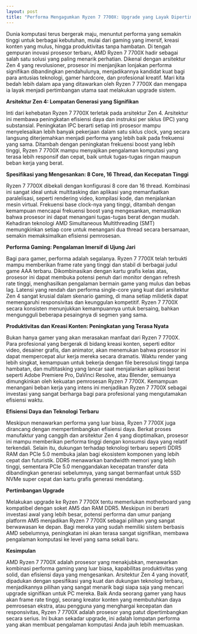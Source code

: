```yaml
---
layout: post
title: "Performa Mengagumkan Ryzen 7 7700X: Upgrade yang Layak Dipertimbangkan"
---
```


Dunia komputasi terus bergerak maju, menuntut performa yang semakin tinggi untuk berbagai kebutuhan, mulai dari gaming yang imersif, kreasi konten yang mulus, hingga produktivitas tanpa hambatan. Di tengah gempuran inovasi prosesor terbaru, AMD Ryzen 7 7700X hadir sebagai salah satu solusi yang paling menarik perhatian. Dikenal dengan arsitektur Zen 4 yang revolusioner, prosesor ini menjanjikan lonjakan performa signifikan dibandingkan pendahulunya, menjadikannya kandidat kuat bagi para antusias teknologi, gamer hardcore, dan profesional kreatif. Mari kita bedah lebih dalam apa yang ditawarkan oleh Ryzen 7 7700X dan mengapa ia layak menjadi pertimbangan utama saat melakukan upgrade sistem.

**Arsitektur Zen 4: Lompatan Generasi yang Signifikan**

Inti dari kehebatan Ryzen 7 7700X terletak pada arsitektur Zen 4. Arsitektur ini membawa peningkatan efisiensi daya dan instruksi per siklus (IPC) yang substansial. Peningkatan IPC berarti setiap inti prosesor mampu menyelesaikan lebih banyak pekerjaan dalam satu siklus clock, yang secara langsung diterjemahkan menjadi performa yang lebih baik pada frekuensi yang sama. Ditambah dengan peningkatan frekuensi boost yang lebih tinggi, Ryzen 7 7700X mampu menyajikan pengalaman komputasi yang terasa lebih responsif dan cepat, baik untuk tugas-tugas ringan maupun beban kerja yang berat.

**Spesifikasi yang Mengesankan: 8 Core, 16 Thread, dan Kecepatan Tinggi**

Ryzen 7 7700X dibekali dengan konfigurasi 8 core dan 16 thread. Kombinasi ini sangat ideal untuk multitasking dan aplikasi yang memanfaatkan paralelisasi, seperti rendering video, kompilasi kode, dan menjalankan mesin virtual. Frekuensi base clock-nya yang tinggi, ditambah dengan kemampuan mencapai frekuensi boost yang mengesankan, memastikan bahwa prosesor ini dapat menangani tugas-tugas berat dengan mudah. Kehadiran teknologi AMD Simultaneous Multithreading (SMT) memungkinkan setiap core untuk menangani dua thread secara bersamaan, semakin memaksimalkan efisiensi pemrosesan.

**Performa Gaming: Pengalaman Imersif di Ujung Jari**

Bagi para gamer, performa adalah segalanya. Ryzen 7 7700X telah terbukti mampu memberikan frame rate yang tinggi dan stabil di berbagai judul game AAA terbaru. Dikombinasikan dengan kartu grafis kelas atas, prosesor ini dapat membuka potensi penuh dari monitor dengan refresh rate tinggi, menghasilkan pengalaman bermain game yang mulus dan bebas lag. Latensi yang rendah dan performa single-core yang kuat dari arsitektur Zen 4 sangat krusial dalam skenario gaming, di mana setiap milidetik dapat memengaruhi responsivitas dan keunggulan kompetitif. Ryzen 7 7700X secara konsisten menunjukkan kemampuannya untuk bersaing, bahkan mengungguli beberapa pesaingnya di segmen yang sama.

**Produktivitas dan Kreasi Konten: Peningkatan yang Terasa Nyata**

Bukan hanya gamer yang akan merasakan manfaat dari Ryzen 7 7700X. Para profesional yang bergerak di bidang kreasi konten, seperti editor video, desainer grafis, dan animator, akan menemukan bahwa prosesor ini dapat mempercepat alur kerja mereka secara dramatis. Waktu render yang lebih singkat, kemampuan untuk bekerja dengan file beresolusi tinggi tanpa hambatan, dan multitasking yang lancar saat menjalankan aplikasi berat seperti Adobe Premiere Pro, DaVinci Resolve, atau Blender, semuanya dimungkinkan oleh kekuatan pemrosesan Ryzen 7 7700X. Kemampuan menangani beban kerja yang intens ini menjadikan Ryzen 7 7700X sebagai investasi yang sangat berharga bagi para profesional yang mengutamakan efisiensi waktu.

**Efisiensi Daya dan Teknologi Terbaru**

Meskipun menawarkan performa yang luar biasa, Ryzen 7 7700X juga dirancang dengan mempertimbangkan efisiensi daya. Berkat proses manufaktur yang canggih dan arsitektur Zen 4 yang dioptimalkan, prosesor ini mampu memberikan performa tinggi dengan konsumsi daya yang relatif terkendali. Selain itu, dukungan terhadap teknologi terbaru seperti DDR5 RAM dan PCIe 5.0 membuka jalan bagi ekosistem komponen yang lebih cepat dan futuristik. DDR5 menawarkan bandwidth memori yang lebih tinggi, sementara PCIe 5.0 menggandakan kecepatan transfer data dibandingkan generasi sebelumnya, yang sangat bermanfaat untuk SSD NVMe super cepat dan kartu grafis generasi mendatang.

**Pertimbangan Upgrade**

Melakukan upgrade ke Ryzen 7 7700X tentu memerlukan motherboard yang kompatibel dengan soket AM5 dan RAM DDR5. Meskipun ini berarti investasi awal yang lebih besar, potensi performa dan umur panjang platform AM5 menjadikan Ryzen 7 7700X sebagai pilihan yang sangat berwawasan ke depan. Bagi mereka yang sudah memiliki sistem berbasis AMD sebelumnya, peningkatan ini akan terasa sangat signifikan, membawa pengalaman komputasi ke level yang sama sekali baru.

**Kesimpulan**

AMD Ryzen 7 7700X adalah prosesor yang menakjubkan, menawarkan kombinasi performa gaming yang luar biasa, kapabilitas produktivitas yang solid, dan efisiensi daya yang mengesankan. Arsitektur Zen 4 yang inovatif, dipadukan dengan spesifikasi yang kuat dan dukungan teknologi terbaru, menjadikannya pilihan yang sangat menarik bagi siapa saja yang mencari upgrade signifikan untuk PC mereka. Baik Anda seorang gamer yang haus akan frame rate tinggi, seorang kreator konten yang membutuhkan daya pemrosesan ekstra, atau pengguna yang menghargai kecepatan dan responsivitas, Ryzen 7 7700X adalah prosesor yang patut dipertimbangkan secara serius. Ini bukan sekadar upgrade, ini adalah lompatan performa yang akan membuat pengalaman komputasi Anda jauh lebih memuaskan.
